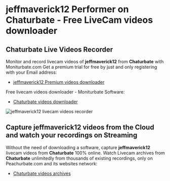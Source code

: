 # jeffmaverick12 Performer on Chaturbate - Free LiveCam videos downloader

## Chaturbate Live Videos Recorder

Monitor and record livecam videos of **jeffmaverick12** from **Chaturbate** with Moniturbate.com
Get a premium trial for free by just and only registering with your Email address:
* [jeffmaverick12 Premium videos downloader](https://moniturbate.com/request-demo-licence-key.html)

Free livecam videos downloader - Moniturbate Software:
* [Chaturbate videos downloader](https://moniturbate.com/moniturbate-download-software.html)

![jeffmaverick12 livecam videos recorder](https://peachurnet.com/templates/moniturbate-software.png)


## Capture jeffmaverick12 videos from the Cloud and watch your recordings on Streaming

Without the need of downloading a software, capture **jeffmaverick12** livecam videos from **Chaturbate** 100% online.
Watch Livecam archives from **Chaturbate** unlimitedly from thousands of existing recordings, only on Peachurbate.com and its websites network:
* [Chaturbate videos archives](https://peachurnet.com/)